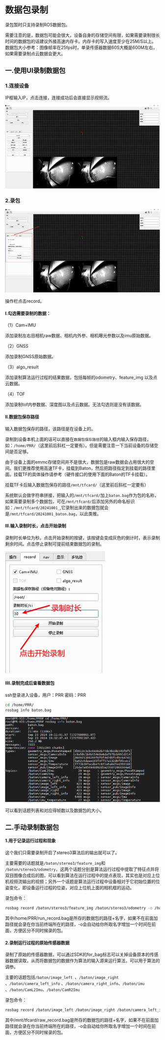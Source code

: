 # 数据包录制

录包暂时只支持录制ROS数据包。

需要注意的是，数据包可能会很大，设备自身的存储空间有限，如果需要录制很长时间的数据包的话建议外接高速内存卡。内存卡的写入速度至少在25M/S以上。数据包大小参考：图像帧率在25fps时，单录传感器数据60S大概是600M左右，如果需要录制点云数据会更大。

## 一.使用UI录制数据包

### 1.连接设备

IP框输入IP，点击连接，连接成功后会直接显示视频流。

![](image/image_cQVVzdful1.png)

### 2.录包

![](image/image_YWjBu2k7LD.png)

操作栏点击record。

#### I.勾选需要录制的数据：

（1）Cam+IMU

添加录制左右目相机raw数据、相机内外参、相机曝光参数以及imu原始数据。

（2）GNSS

添加录制GNSS原始数据。

（3）algo\_result

添加录制算法运行过程的结果数据，包括每帧的odometry、feature\_img 以及点云数据。

（4）TOF

添加录制tof内参数据、深度图以及点云数据。无法勾选则是没有该数据。

#### II.数据包保存路径

输入数据包保存的路径，该路径是在设备上的。

录制到设备本机上面的话可以直接在`数据包保存路径`的输入框内输入保存路径，如：`/home/PRR/`（这里前后斜杠一定要有）。但是需要注意一下当前设备的存储空间是否足够。

由于设备上面的emmc存储空间并不是很大，数据包是raw数据会占用很大的空间。我们更推荐使用高速TF卡，挂载到Baton，然后把路径指定到挂载的路径里面。挂载TF的具体操作请参考（硬件接口的使用下面的Baton的TF卡挂载）。

挂载TF卡后输入数据包保存的路径`/mnt/tfcard/`（这里前后斜杠一定要有）

系统默认会做字符串拼接，把输入的`/mnt/tfcard/`加上`baton.bag`作为包的名称，如果需要录制多个数据包，可在`/mnt/tfcard/`后添加另外的命名标识如：`/mnt/tfcard/20241001_`,它录制出来的数据包就会是`/mnt/tfcard/20241001_baton.bag`，以此类推。

#### III.输入录制时长，点击开始录制

录制时长单位为秒。点击开始录制的按键，该按键会变成灰色的倒计时，表示录制剩余时间。点击停止录制可提前结束数据包的录制。

![](image/image_tdEOnh6Dj6.png)

#### IIII.录制完成后查看数据包

ssh登录进入设备，用户：PRR      密码：PRR

```bash
cd /home/PRR/
rosbag info baton.bag
```

![](image/image_CTiYooaPGq.png)

可以看到话题列表和对应得帧数以及数据包的大小。

## 二.手动录制数据包

#### 1.用于记录运行过程和现象

这个我们只需要录制开启了stereo3算法后的输出就可以了。

主要需要的话题就是`/baton/stereo3/feature_img`和 `/baton/stereo3/odometry`，这两个话题分别是算法运行过程中提取了特征点并将双目图像合成后的图，可以看到算法在运行过程中的提点表现，其实也是对应上位机视频流输出的视频；另外一个话题是算法运行过程中设备相对于它初始位置的位姿变化，即设备运行过程的位姿，对应上位机上面的相机框的运动。

录包命令：

```bash
rosbag record /baton/stereo3/feature_img /baton/stereo3/odometry -o /home/PRR/run_record.bag
```

其中/home/PRR/run\_record.bag是所存的数据包的路径+名字，如果不在前面加路径就会录在你当前终端所在的路径，-o会自动给你所取名字增加一个时间在前面，方便区分不同时候录的包。

#### 2.录制运行过程的原始传感器数据

录制了原始的传感器数据，可以通过SDK的for\_bag标志可以关掉设备原本的传感器数据读取，从而将数据包的数据作为算法的输入源来运行算法，可以用于算法的调参。

主要的话题包括`/baton/image_left `、`/baton/image_right` 、`/baton/camera_left_info` 、`/baton/camera_right_info`、`/baton/imu`  、`/baton/CamL2Imu`、`/baton/CamR2Imu`

录包命令：

```bash
rosbag record /baton/image_left /baton/image_right /baton/camera_left_info /baton/camera_right_info /baton/imu  /baton/CamL2Imu /baton/CamR2Imu -o /mnt/tfcard/raw_record.bag
```

其中/mnt/tfcard/raw\_record.bag是所存的数据包的路径+名字，如果不在前面加路径就会录在你当前终端所在的路径，-o会自动给你所取名字增加一个时间在前面，方便区分不同时候录的包。
